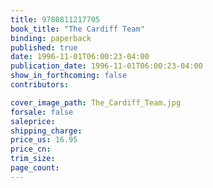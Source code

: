 ```yaml
---
title: 9780811217705
book_title: "The Cardiff Team"
binding: paperback
published: true
date: 1996-11-01T06:00:23-04:00
publication_date: 1996-11-01T06:00:23-04:00
show_in_forthcoming: false
contributors:

cover_image_path: The_Cardiff_Team.jpg
forsale: false
saleprice:
shipping_charge:
price_us: 16.95
price_cn:
trim_size:
page_count:
---
```


